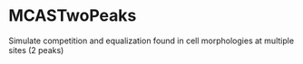 # MCASTwoPeaks
Simulate competition and equalization found in cell morphologies at multiple sites (2 peaks)
